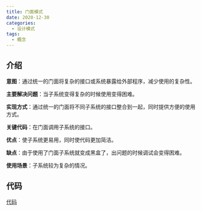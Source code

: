 ```yaml
---
title: 门面模式
date: 2020-12-30
categories:
  - 设计模式
tags:
  - 概念
---
```


## 介绍

**意图**：通过统一的门面将复杂的接口或系统暴露给外部程序，减少使用的复杂性。

**主要解决问题**：当子系统变得复杂的时候使用变得困难。

**实现方式**：通过统一的门面将不同子系统的接口整合到一起，同时提供方便的使用方式。

**关键代码**：在门面调用子系统的接口。

**优点**：使子系统更易用，同时使代码更加简洁。

**缺点**：由于使用了门面子系统就变成黑盒了，出问题的时候调试会变得困难。

**使用场景**：子系统较为复杂的情况。

## 代码

[代码](https://github.com/syfxlin/code/blob/master/design-pattern-java/src/main/java/me/ixk/design_pattern/facade)
